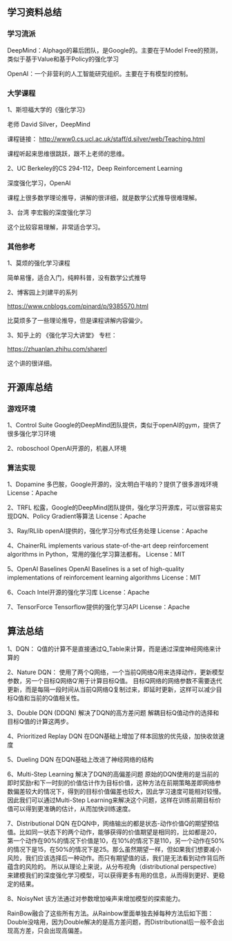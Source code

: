 
##  学习资料总结

### 学习流派

DeepMind：Alphago的幕后团队，是Google的。主要在于Model Free的预测，类似于基于Value和基于Policy的强化学习

OpenAI：一个非营利的人工智能研究组织。主要在于有模型的控制。

###  大学课程

1、斯坦福大学的《强化学习》

老师 David Silver，DeepMind

课程链接：   <http://www0.cs.ucl.ac.uk/staff/d.silver/web/Teaching.html>

课程听起来思维很跳跃，跟不上老师的思维。

2、UC Berkeley的CS 294-112，Deep Reinforcement Learning

深度强化学习，OpenAI

课程上很多数学理论推导，讲解的很详细，就是数学公式推导很难理解。

3、台湾 李宏毅的深度强化学习

这个比较容易理解，非常适合学习。

###  其他参考

1、莫烦的强化学习课程

简单易懂，适合入门，纯粹科普，没有数学公式推导

2、博客园上刘建平的系列

<https://www.cnblogs.com/pinard/p/9385570.html>

比莫烦多了一些理论推导，但是课程讲解内容偏少。

3、知乎上的 《强化学习大讲堂》 专栏：

<https://zhuanlan.zhihu.com/sharerl>

这个讲的很详细。

## 开源库总结

###  游戏环境

1、Control Suite
Google的DeepMind团队提供，类似于openAI的gym，提供了很多强化学习环境

2、roboschool
OpenAI开源的，机器人环境

###   算法实现

1、Dopamine
多巴胺，Google开源的，没太明白干啥的？提供了很多游戏环境
License：Apache

2、TRFL
松露，Google的DeepMind团队提供，强化学习开源库，可以很容易实现DQN、Policy Gradient等算法
License：Apache

3、Ray/RLlib
openAI提供的，强化学习分布式任务处理
License：Apache

4、ChainerRL
implements various state-of-the-art deep reinforcement algorithms in Python，常用的强化学习算法都有。
License：MIT

5、OpenAI Baselines
OpenAI Baselines is a set of high-quality implementations of reinforcement learning algorithms
License：MIT

6、Coach
Intel开源的强化学习库
License：Apache

7、TensorForce
Tensorflow提供的强化学习API
License：Apache

##  算法总结

1、DQN：
Q值的计算不是直接通过Q_Table来计算，而是通过深度神经网络来计算的

2、Nature DQN：
使用了两个Q网络，一个当前Q网络Q用来选择动作，更新模型参数，另一个目标Q网络Q′用于计算目标Q值。
目标Q网络的网络参数不需要迭代更新，而是每隔一段时间从当前Q网络Q复制过来，即延时更新，这样可以减少目标Q值和当前的Q值相关性。

3、Double DQN (DDQN)
解决了DQN的高方差问题
解耦目标Q值动作的选择和目标Q值的计算这两步。

4、Prioritized Replay DQN
在DQN基础上增加了样本回放的优先级，加快收敛速度

5、Dueling DQN
在DQN基础上改进了神经网络的结构

6、Multi-Step Learning
解决了DQN的高偏差问题
原始的DQN使用的是当前的即时奖励r和下一时刻的价值估计作为目标价值，这种方法在前期策略差即网络参数偏差较大的情况下，得到的目标价值偏差也较大，因此学习速度可能相对较慢。因此我们可以通过Multi-Step Learning来解决这个问题，这样在训练前期目标价值可以得到更准确的估计，从而加快训练速度。

7、Distributional DQN
在DQN中，网络输出的都是状态-动作价值Q的期望预估值。比如同一状态下的两个动作，能够获得的价值期望是相同的，比如都是20，第一个动作在90%的情况下价值是10，在10%的情况下是110，另一个动作在50%的情况下是15，在50%的情况下是25。那么虽然期望一样，但如果我们想要减小风险，我们应该选择后一种动作。而只有期望值的话，我们是无法看到动作背后所蕴含的风险的。
所以从理论上来说，从分布视角（distributional perspective）来建模我们的深度强化学习模型，可以获得更多有用的信息，从而得到更好、更稳定的结果。

8、NoisyNet
该方法通过对参数增加噪声来增加模型的探索能力。

RainBow融合了这些所有方法。从Rainbow里面单独去掉每种方法后如下图：Double没啥用，因为Double解决的是高方差问题，而Distributional后一般不会出现高方差，只会出现高偏差。







